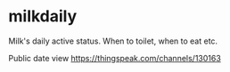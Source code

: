 # milkdaily
Milk's daily active status. When to toilet, when to eat etc.

Public date view https://thingspeak.com/channels/130163
